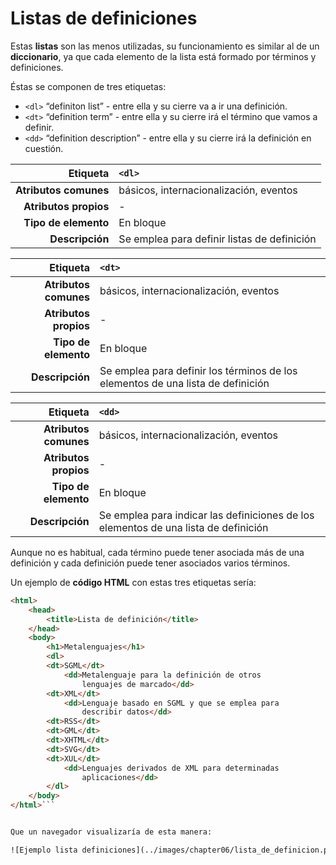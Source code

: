 # Listas de definiciones

Estas **listas** son las menos utilizadas, su funcionamiento es similar al de un **diccionario**, ya que cada elemento de la lista está formado por términos y definiciones.

Éstas se componen de tres etiquetas:

- `<dl>` “definiton list” - entre ella y su cierre va a ir una definición.
- `<dt>` “definition term” - entre ella y su cierre irá el término que vamos a definir.
- `<dd>` “definition description” - entre ella y su cierre irá la definición en cuestión.

| Etiqueta              | `<dl>`    |
| --------------------: | :------------- |
| **Atributos comunes** | básicos, internacionalización, eventos |
| **Atributos propios** | - |
| **Tipo de elemento**  | En bloque |
| **Descripción**       | Se emplea para definir listas de definición |

| Etiqueta              | `<dt>`    |
| --------------------: | :------------- |
| **Atributos comunes** | básicos, internacionalización, eventos |
| **Atributos propios** | - |
| **Tipo de elemento**  | En bloque |
| **Descripción**       | Se emplea para definir los términos de los elementos de una lista de definición |

| Etiqueta              | `<dd>`    |
| --------------------: | :------------- |
| **Atributos comunes** | básicos, internacionalización, eventos |
| **Atributos propios** | - |
| **Tipo de elemento**  | En bloque |
| **Descripción**       | Se emplea para indicar las definiciones de los elementos de una lista de definición |


Aunque no es habitual, cada término puede tener asociada más de una definición y cada definición puede tener asociados varios términos.

Un ejemplo de **código HTML** con estas tres etiquetas sería:

```html
<html>
    <head>
        <title>Lista de definición</title>
    </head>
    <body>
        <h1>Metalenguajes</h1>
        <dl>
        <dt>SGML</dt>
            <dd>Metalenguaje para la definición de otros
                lenguajes de marcado</dd>
        <dt>XML</dt>
            <dd>Lenguaje basado en SGML y que se emplea para
                describir datos</dd>
        <dt>RSS</dt>
        <dt>GML</dt>
        <dt>XHTML</dt>
        <dt>SVG</dt>
        <dt>XUL</dt>
            <dd>Lenguajes derivados de XML para determinadas
                aplicaciones</dd>
        </dl>
    </body>
</html>```


Que un navegador visualizaría de esta manera:

![Ejemplo lista definiciones](../images/chapter06/lista_de_definicion.png)
